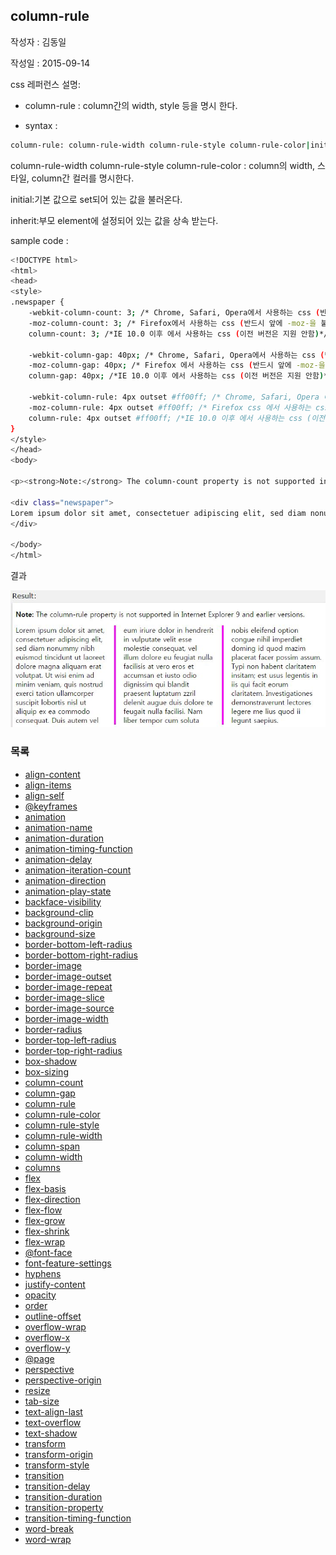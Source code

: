 ## column-rule

작성자 : 김동일

작성일 : 2015-09-14

css 레퍼런스 설명: 
 - column-rule : column간의 width, style 등을 명시 한다.
 
 - syntax : 
```sh 
column-rule: column-rule-width column-rule-style column-rule-color|initial|inherit;
```

column-rule-width column-rule-style column-rule-color : column의 width, 스타일, column간 컬러를 명시한다.

initial:기본 값으로 set되어 있는 값을 불러온다.

inherit:부모 element에 설정되어 있는 값을 상속 받는다.

sample code : 
```sh
<!DOCTYPE html>
<html>
<head>
<style> 
.newspaper {
    -webkit-column-count: 3; /* Chrome, Safari, Opera에서 사용하는 css (반드시 앞에 -webkit-을 붙여야함)*/
    -moz-column-count: 3; /* Firefox에서 사용하는 css (반드시 앞에 -moz-을 붙여야함)*/
    column-count: 3; /*IE 10.0 이후 에서 사용하는 css (이전 버전은 지원 안함)*/

    -webkit-column-gap: 40px; /* Chrome, Safari, Opera에서 사용하는 css (반드시 앞에 -webkit-을 붙여야함)*/
    -moz-column-gap: 40px; /* Firefox 에서 사용하는 css (반드시 앞에 -moz-을 붙여야함)*/
    column-gap: 40px; /*IE 10.0 이후 에서 사용하는 css (이전 버전은 지원 안함)*/

    -webkit-column-rule: 4px outset #ff00ff; /* Chrome, Safari, Opera 에서 사용하는 css (반드시 앞에 -webkit-을 붙여야함)*/
    -moz-column-rule: 4px outset #ff00ff; /* Firefox css 에서 사용하는 css (반드시 앞에 -moz-을 붙여야함)*/
    column-rule: 4px outset #ff00ff; /*IE 10.0 이후 에서 사용하는 css (이전 버전은 지원 안함)*/
}
</style>
</head>
<body>

<p><strong>Note:</strong> The column-count property is not supported in Internet Explorer 9 and earlier versions.</p>

<div class="newspaper">
Lorem ipsum dolor sit amet, consectetuer adipiscing elit, sed diam nonummy nibh euismod tincidunt ut laoreet dolore magna aliquam erat volutpat. Ut wisi enim ad minim veniam, quis nostrud exerci tation ullamcorper suscipit lobortis nisl ut aliquip ex ea commodo consequat. Duis autem vel eum iriure dolor in hendrerit in vulputate velit esse molestie consequat, vel illum dolore eu feugiat nulla facilisis at vero eros et accumsan et iusto odio dignissim qui blandit praesent luptatum zzril delenit augue duis dolore te feugait nulla facilisi. Nam liber tempor cum soluta nobis eleifend option congue nihil imperdiet doming id quod mazim placerat facer possim assum. Typi non habent claritatem insitam; est usus legentis in iis qui facit eorum claritatem. Investigationes demonstraverunt lectores legere me lius quod ii legunt saepius.
</div>

</body>
</html>
```

결과 

![column_rule](../images/column_rule.jpg)

### 목록
* [align-content](docs/align-content.md)
* [align-items](docs/align-items.md)
* [align-self](docs/align-self.md)
* [@keyframes](docs/@keyframes.md)
* [animation](docs/animation.md)
* [animation-name](docs/animation-name.md)
* [animation-duration](docs/animation-duration.md)
* [animation-timing-function](docs/animation-timing-function.md)
* [animation-delay](docs/animation-delay.md)
* [animation-iteration-count](docs/animation-iteration-count.md)
* [animation-direction](docs/animation-direction.md)
* [animation-play-state](docs/animation-play-state.md)
* [backface-visibility](docs/backface-visibility.md)
* [background-clip](docs/background-clip.md)
* [background-origin](docs/background-origin.md)
* [background-size](docs/background-size.md)
* [border-bottom-left-radius](docs/border-bottom-left-radius.md)
* [border-bottom-right-radius](docs/border-bottom-right-radius.md)
* [border-image](docs/border-image.md)
* [border-image-outset](docs/border-image-outset.md)
* [border-image-repeat](docs/border-image-repeat.md)
* [border-image-slice](docs/border-image-slice.md)
* [border-image-source](docs/border-image-source.md)
* [border-image-width](docs/border-image-width.md)
* [border-radius](docs/border-radius.md)
* [border-top-left-radius](docs/border-top-left-radius.md)
* [border-top-right-radius](docs/border-top-right-radius.md)
* [box-shadow](docs/box-shadow.md)
* [box-sizing](docs/box-sizing.md)
* [column-count](docs/column-count.md)
* [column-gap](docs/column-gap.md)
* [column-rule](docs/column-rule.md)
* [column-rule-color](docs/column-rule-color.md)
* [column-rule-style](docs/column-rule-style.md)
* [column-rule-width](docs/column-rule-width.md)
* [column-span](docs/column-span.md)
* [column-width](docs/column-width.md)
* [columns](docs/columns.md)
* [flex](docs/flex.md)
* [flex-basis](docs/flex-basis.md)
* [flex-direction](docs/flex-direction.md)
* [flex-flow](docs/flex-flow.md)
* [flex-grow](docs/flex-grow.md)
* [flex-shrink](docs/flex-shrink.md)
* [flex-wrap](docs/flex-wrap.md)
* [@font-face](docs/@font-face.md)
* [font-feature-settings](docs/font-feature-settings.md)
* [hyphens](docs/hyphens.md)
* [justify-content](docs/justify-content.md)
* [opacity](docs/opacity.md)
* [order](docs/order.md)
* [outline-offset](docs/outline-offset.md)
* [overflow-wrap](docs/overflow-wrap.md)
* [overflow-x](docs/overflow-x.md)
* [overflow-y](docs/overflow-y.md)
* [@page](docs/@page.md)
* [perspective](docs/perspective.md)
* [perspective-origin](docs/perspective-origin.md)
* [resize](docs/resize.md)
* [tab-size](docs/tab-size.md)
* [text-align-last](docs/text-align-last.md)
* [text-overflow](docs/text-overflow.md)
* [text-shadow](docs/text-shadow.md)
* [transform](docs/transform.md)
* [transform-origin](docs/transform-origin.md)
* [transform-style](docs/transform-style.md)
* [transition](docs/transition.md)
* [transition-delay](docs/transition-delay.md)
* [transition-duration](docs/transition-duration.md)
* [transition-property](docs/transition-property.md)
* [transition-timing-function](docs/transition-timing-function.md)
* [word-break](docs/word-break.md)
* [word-wrap](docs/word-wrap.md)